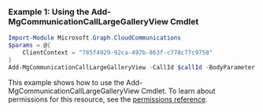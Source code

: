 ### Example 1: Using the Add-MgCommunicationCallLargeGalleryView Cmdlet
```powershell
Import-Module Microsoft.Graph.CloudCommunications
$params = @{
	ClientContext = "785f4929-92ca-497b-863f-c778c77c9758"
}
Add-MgCommunicationCallLargeGalleryView -CallId $callId -BodyParameter $params
```
This example shows how to use the Add-MgCommunicationCallLargeGalleryView Cmdlet.
To learn about permissions for this resource, see the [permissions reference](/graph/permissions-reference).
